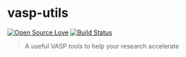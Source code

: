 # vasp-utils

[![Open Source Love](https://badges.frapsoft.com/os/v1/open-source.svg?v=103)](https://github.com/ellerbrock/open-source-badges/)
[![Build Status](https://travis-ci.com/KeisukeYamashita/vasp-utils.svg?branch=master)](https://travis-ci.com/KeisukeYamashita/vasp-utils)

> A useful VASP tools to help your research accelerate